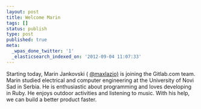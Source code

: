 ```yaml
---
layout: post
title: Welcome Marin
tags: []
status: publish
type: post
published: true
meta:
  _wpas_done_twitter: '1'
  _elasticsearch_indexed_on: '2012-09-04 11:07:33'
---
```

Starting today, Marin Jankovski ( [@maxlazio)](https://twitter.com/maxlazio) is joining the Gitlab.com team. Marin studied electrical and computer engineering at the University of Novi Sad in Serbia. He is enthusiastic about programming and loves developing in Ruby. He enjoys outdoor activities and listening to music. With his help, we can build a better product faster.